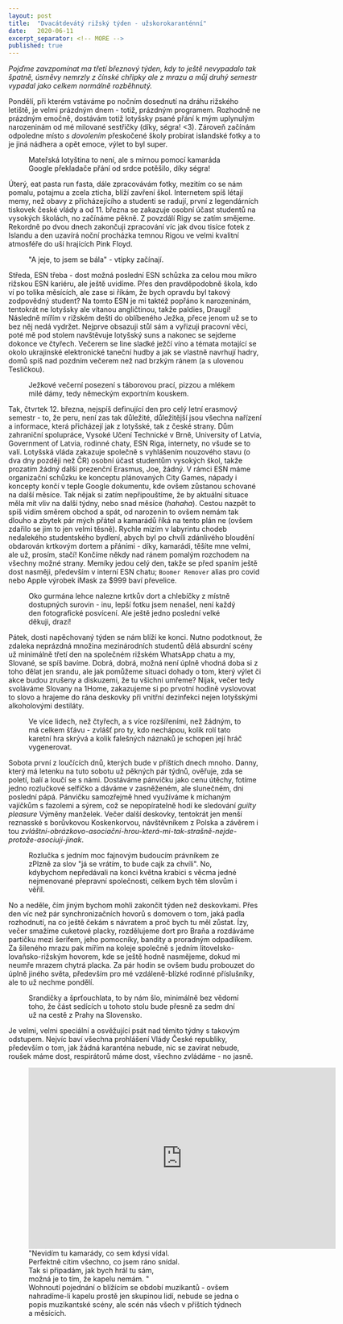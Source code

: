 ```yaml
---
layout: post
title:  "Dvacátdevátý rižský týden - užskorokaranténní"
date:   2020-06-11
excerpt_separator: <!-- MORE -->
published: true
---
```


<p class="intro"><i><span class="dropcap">P</span>ojďme zavzpomínat ma třetí březnový týden, kdy to ještě nevypadalo tak špatně, úsměvy nemrzly z čínské chřipky ale z mrazu a můj druhý semestr vypadal jako celkem normálně rozběhnutý.</i></p>

<!-- MORE --> 

Pondělí, při kterém vstáváme po nočním dosednutí na dráhu rižského letiště, je velmi prázdným dnem - totiž, prázdným programem. Rozhodně ne prázdným emočně, dostávám totiž lotyšsky psané přání k mým uplynulým narozeninám od mé milované sestřičky (díky, ségra! <3). Zároveň začínám odpoledne místo _s dovolením_ přeskočené školy probírat islandské fotky a to je jiná nádhera a opět emoce, výlet to byl super.  

<figure>  
 <img src="{{ site.baseurl }}/assets/img/1591921263144.png" alt="" class="img-center"> 
   <figcaption>Mateřská lotyština to není, ale s mírnou pomocí kamaráda Google překladače přání od srdce potěšilo, díky ségra!</figcaption>
 </figure>

Úterý, eat pasta run fasta, dále zpracovávám fotky, mezitím co se nám pomalu, potajmu a zcela zticha, blíží zavření škol. Internetem spíš létají memy, než obavy z přicházejícího a studenti se radují, první z legendárních tiskovek české vlády a od 11. března se zakazuje osobní účast studentů na vysokých školách, no začínáme pěkně. Z povzdálí Rigy se zatím smějeme. Rekordně po dvou dnech zakončuji zpracování víc jak dvou tisíce fotek z Islandu a den uzavírá noční procházka temnou Rigou ve velmi kvalitní atmosféře do uší hrajících Pink Floyd. 

<figure>  
 <img src="{{ site.baseurl }}/assets/img/1591921404228.png" alt="" class="img-center"> 
   <figcaption>
    	"A jeje, to jsem se bála" - vtípky začínají. 
    </figcaption>
 </figure>

Středa, ESN třeba - dost možná poslední ESN schůzka za celou mou mikro rižskou ESN kariéru, ale ještě uvidíme. Přes den pravděpodobně škola, kdo ví po tolika měsících, ale zase si říkám, že bych opravdu byl takový zodpovědný student? Na tomto ESN je mi taktéž popřáno k narozeninám, tentokrát ne lotyšsky ale vítanou angličtinou, takže paldies, Draugi! Následně mířím v rižském dešti do oblíbeného Ježka, přece jenom už se to bez něj nedá vydržet. Nejprve obsazuji stůl sám a vyřizuji pracovní věci, poté mě pod stolem navštěvuje lotyšský suns a nakonec se sejdeme dokonce ve čtyřech. Večerem se line sladké ježčí víno a témata motající se okolo ukrajinské elektronické taneční hudby a jak se vlastně navrhují hadry, domů spíš nad pozdním večerem než nad brzkým ránem (a s ulovenou Tesličkou).

<figure>  
 <img src="{{ site.baseurl }}/assets/img/IMG_6156.JPG" alt="" class="img-center"> 
   <figcaption>
    	Ježkové večerní posezení s táborovou prací, pizzou a mlékem milé dámy, tedy německým exportním kouskem. 
    </figcaption>
 </figure>

Tak, čtvrtek 12. března, nejspíš definující den pro celý letní erasmový semestr - to, že peru, není zas tak důležité, důležitější jsou všechna nařízení a informace, která přicházejí jak z lotyšské, tak z české strany. Dům zahraniční spolupráce, Vysoké Učení Technické v Brně, University of Latvia, Government of Latvia, rodinné chaty, ESN Riga, internety, no všude se to valí. Lotyšská vláda zakazuje společně s vyhlášením nouzového stavu (o dva dny později než ČR) osobní účast studentům vysokých škol, takže prozatím žádný další prezenční Erasmus, Joe, žádný. V rámci ESN máme organizační schůzku ke konceptu plánovaných City Games, nápady i koncepty končí v teple Google dokumentu, kde ovšem zůstanou schované na další měsíce. Tak nějak si zatím nepřipouštíme, že by aktuální situace měla mít vliv na další týdny, nebo snad měsíce (_hahaha_). Cestou nazpět to spíš vidím směrem obchod a spát, od narozenin to ovšem nemám tak dlouho a zbytek pár mých přátel a kamarádů říká na tento plán ne (ovšem zdařilo se jim to jen velmi těsně). Rychle mizím v labyrintu chodeb nedalekého studentského bydlení, abych byl po chvíli zdánlivého bloudění obdarován krtkovým dortem a přáními - díky, kamarádi, těšíte mne velmi, ale už, prosím, stačí! Končíme někdy nad ránem pomalým rozchodem na všechny možné strany. Memíky jedou celý den, takže se před spaním ještě dost nasměji, především v interní ESN chatu; `Boomer Remover` alias pro covid nebo Apple výrobek iMask za $999 baví převelice.

<figure>  
 <img src="{{ site.baseurl }}/assets/img/1591921759616.png" alt="" class="img-center"> 
   <figcaption>
    	Oko gurmána lehce nalezne krtkův dort a chlebíčky z místně dostupných surovin - inu, lepší fotku jsem nenašel, není každý den fotografické posvícení. Ale ještě jedno poslední velké děkuji, drazí!</figcaption>
 </figure>

Pátek, dosti napěchovaný týden se nám blíží ke konci. Nutno podotknout, že zdaleka neprázdná množina mezinárodních studentů dělá absurdní scény už minimálně třetí den na společném rižském WhatsApp chatu a my, Slované, se spíš bavíme. Dobrá, dobrá, možná není úplně vhodná doba si z toho dělat jen srandu, ale jak pomůžeme situaci dohady o tom, který výlet či akce budou zrušeny a diskuzemi, že tu všichni umřeme? Nijak, večer tedy svoláváme Slovany na 1Home, zakazujeme si po prvotní hodině vyslovovat to slovo a hrajeme do rána deskovky při vnitřní dezinfekci nejen lotyšskými alkoholovými destiláty.

<figure>  
 <img src="{{ site.baseurl }}/assets/img/IMG_6265.JPG" alt="" class="img-center"> 
   <figcaption>
    	Ve více lidech, než čtyřech, a s více rozšířeními, než žádným, to má celkem šťávu - zvlášť pro ty, kdo nechápou, kolik rolí tato karetní hra skrývá a kolik falešných náznaků je schopen její hráč vygenerovat. </figcaption>
 </figure>

Sobota první z loučících dnů, kterých bude v příštích dnech mnoho. Danny, který má letenku na tuto sobotu už pěkných pár týdnů, ověřuje, zda se poletí, balí a loučí se s námi. Dostáváme pánvičku jako cenu útěchy, fotíme jedno rozlučkové selfíčko a dáváme v zasněženém, ale slunečném, dni poslední pápá. Pánvičku samozřejmě hned využíváme k míchaným vajíčkům s fazolemi a sýrem, což se nepopíratelně hodí ke sledování _guilty pleasure_ Výměny manželek. Večer další deskovky, tentokrát jen menší reznasské s borůvkovou Koskenkorvou, návštěvníkem z Polska a závěrem i tou _zvláštní-obrázkovo-asociační-hrou-která-mi-tak-strašně-nejde-protože-asociuji-jinak_.

<figure>  
 <img src="{{ site.baseurl }}/assets/img/IMG_6301.JPG" alt="" class="img-center"> 
   <figcaption>
    	Rozlučka s jedním moc fajnovým budoucím právníkem ze zPlzně za slov "já se vrátím, to bude cajk za chvíli". No, kdybychom nepředávali na konci května krabici s věcma jedné nejmenované přepravní společnosti, celkem bych těm slovům i věřil.	
    </figcaption>
 </figure>

No a neděle, čím jiným bychom mohli zakončit týden než deskovkami. Přes den víc než pár synchronizačních hovorů s domovem o tom, jaká padla rozhodnutí, na co ještě čekám s návratem a proč bych tu měl zůstat. Ízy, večer smažíme cuketové placky, rozdělujeme dort pro Braňa a rozdáváme partičku mezi šerifem, jeho pomocníky, bandity a proradným odpadlíkem. Za šíleného mrazu pak mířím na koleje společně s jedním litovelsko-lovaňsko-rižským hovorem, kde se ještě hodně nasmějeme, dokud mi neumře mrazem chytrá placka. Za pár hodin se ovšem budu probouzet do úplně jiného světa, především pro mé vzdáleně-blízké rodinné příslušníky, ale to už nechme pondělí.  

<figure>  
 <img src="{{ site.baseurl }}/assets/img/1591922202746.png" alt="" class="img-center"> 
   <figcaption>
    	Srandičky a šprťouchlata, to by nám šlo, minimálně bez vědomí toho, že část sedících u tohoto stolu bude přesně za sedm dní už na cestě z Prahy na Slovensko.
    </figcaption>
 </figure>

Je velmi, velmi speciální a osvěžující psát nad těmito týdny s takovým odstupem. Nejvíc baví všechna prohlášení Vlády České republiky, především o tom, jak žádná karanténa nebude, nic se zavírat nebude, roušek máme dost, respirátorů máme dost, všechno zvládáme - no jasně.

<figure>
	<iframe width="610" height="360" class="img-center d-block"
	src="https://www.youtube.com/embed/w2ZWI5_83y0"
	frameborder="0"></iframe>
	<figcaption>
		"Nevidím tu kamarády, co sem kdysi vídal. <br>
         Perfektně cítim všechno, co jsem ráno snídal. <br>
         Tak si připadám, jak bych hrál tu sám, <br>
         možná je to tím, že kapelu nemám. " <br>
        Wohnoutí pojednání o blížícím se období muzikantů - ovšem nahradíme-li kapelu prostě jen skupinou lidí, nebude se jedna o popis muzikantské scény, ale scén nás všech v příštích týdnech a měsících. 
    </figcaption></figure>   